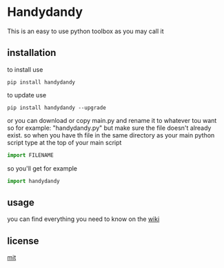 # Handydandy
This is an easy to use python toolbox as you may call it
## installation
to install use
```
pip install handydandy
```
to update use
```
pip install handydandy --upgrade
```
or you can download or copy main.py and rename it to whatever tou want so for example: "handydandy.py" but make sure the file doesn't already exist. so when you have th file in the same directory as your main python script type at the top of your main script
```python
import FILENAME
```
so you'll get for example
```python
import handydandy
```
## usage
you can find everything you need to know on the [wiki](https://github.com/lucasammer/handydandy/wiki)
## license
[mit](https://github.com/lucasammer/handydandy/blob/master/LICENSE)
